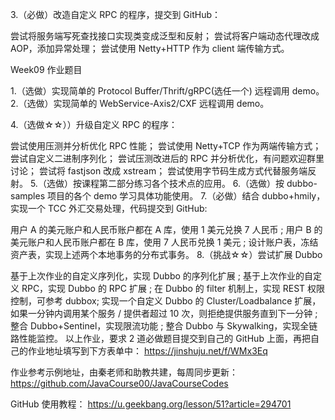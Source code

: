 3.（必做）改造自定义 RPC 的程序，提交到 GitHub：

尝试将服务端写死查找接口实现类变成泛型和反射；
尝试将客户端动态代理改成 AOP，添加异常处理；
尝试使用 Netty+HTTP 作为 client 端传输方式。


























Week09 作业题目

1.（选做）实现简单的 Protocol Buffer/Thrift/gRPC(选任一个) 远程调用 demo。
2.（选做）实现简单的 WebService-Axis2/CXF 远程调用 demo。

4.（选做☆☆））升级自定义 RPC 的程序：

尝试使用压测并分析优化 RPC 性能；
尝试使用 Netty+TCP 作为两端传输方式；
尝试自定义二进制序列化；
尝试压测改进后的 RPC 并分析优化，有问题欢迎群里讨论；
尝试将 fastjson 改成 xstream；
尝试使用字节码生成方式代替服务端反射。
5.（选做）按课程第二部分练习各个技术点的应用。
6.（选做）按 dubbo-samples 项目的各个 demo 学习具体功能使用。
7.（必做）结合 dubbo+hmily，实现一个 TCC 外汇交易处理，代码提交到 GitHub:

用户 A 的美元账户和人民币账户都在 A 库，使用 1 美元兑换 7 人民币 ;
用户 B 的美元账户和人民币账户都在 B 库，使用 7 人民币兑换 1 美元 ;
设计账户表，冻结资产表，实现上述两个本地事务的分布式事务。
8.（挑战☆☆）尝试扩展 Dubbo

基于上次作业的自定义序列化，实现 Dubbo 的序列化扩展 ;
基于上次作业的自定义 RPC，实现 Dubbo 的 RPC 扩展 ;
在 Dubbo 的 filter 机制上，实现 REST 权限控制，可参考 dubbox;
实现一个自定义 Dubbo 的 Cluster/Loadbalance 扩展，如果一分钟内调用某个服务 / 提供者超过 10 次，则拒绝提供服务直到下一分钟 ;
整合 Dubbo+Sentinel，实现限流功能 ;
整合 Dubbo 与 Skywalking，实现全链路性能监控。
以上作业，要求 2 道必做题目提交到自己的 GitHub 上面，再把自己的作业地址填写到下方表单中：
 https://jinshuju.net/f/WMx3Eq

作业参考示例地址，由秦老师和助教共建，每周同步更新： https://github.com/JavaCourse00/JavaCourseCodes

GitHub 使用教程： https://u.geekbang.org/lesson/51?article=294701